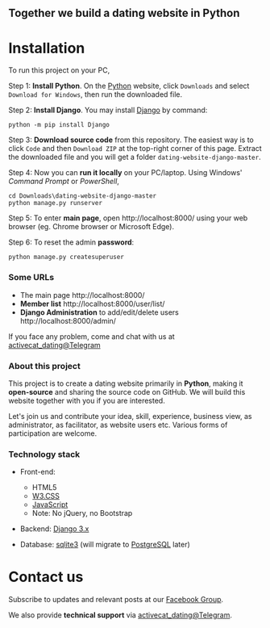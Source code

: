 ## Together we build a dating website in Python

# Installation 

To run this project on your PC,

Step 1:  **Install Python**. On the [Python](https://www.python.org/) website, click `Downloads` and select `Download for Windows`, then run the downloaded file.


Step 2:  **Install Django**. You may install [Django](https://docs.djangoproject.com/en/3.2/topics/install/#installing-official-release) by command:

    python -m pip install Django

Step 3:  **Download source code** from this repository. 
The easiest way is to click `Code` and then `Download ZIP` at the top-right corner of this page.  Extract the downloaded file and you will get a folder `dating-website-django-master`.

Step 4:  Now you can **run it locally** on your PC/laptop. Using Windows' *Command Prompt* or *PowerShell*,

    cd Downloads\dating-website-django-master
    python manage.py runserver

Step 5:  To enter **main page**, open http://localhost:8000/ using your web browser (eg. Chrome browser or Microsoft Edge).

Step 6:  To reset the admin **password**:

    python manage.py createsuperuser



### Some URLs
* The main page http://localhost:8000/    
* **Member list** http://localhost:8000/user/list/
* **Django Administration** to add/edit/delete users http://localhost:8000/admin/


If you face any problem, come and chat with us at [activecat_dating@Telegram](https://t.me/activecat_dating)



### About this project
This project is to create a dating website primarily in **Python**, making it **open-source** and sharing the source code on GitHub. We will build this website together with you if you are interested.

Let's join us and contribute your idea, skill, experience, business view, as administrator, as facilitator, as website users etc. Various forms of participation are welcome.

### Technology stack
- Front-end:
    - HTML5
    - [W3.CSS](https://www.w3schools.com/w3css/default.asp)
    - [JavaScript](https://developer.mozilla.org/en-US/docs/Web/JavaScript)
    - Note: No jQuery, no Bootstrap

- Backend: [Django 3.x](https://www.djangoproject.com/)

- Database: [sqlite3](https://sqlite.org/index.html) (will migrate to [PostgreSQL](https://www.postgresql.org/) later)


# Contact us

Subscribe to updates and relevant posts at our [Facebook Group](https://web.facebook.com/groups/builddating).

We also provide **technical support** via [activecat_dating@Telegram](https://t.me/activecat_dating).
